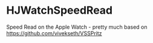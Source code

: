 # HJWatchSpeedRead
Speed Read on the Apple Watch - pretty much based on https://github.com/vivekseth/VSSPritz





